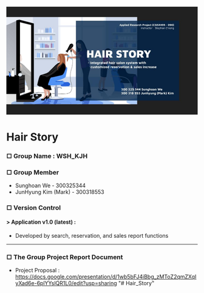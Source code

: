 ![GroupLogo](Images/Project_Logo.jpg)
  
Hair Story
======================

### □ Group Name : WSH_KJH ###

### □ Group Member ###
  - Sunghoan We - 300325344
  - JunHyung Kim (Mark) - 300318553
  
### □ Version Control ###

#### > Application v1.0 (latest) : ####
  - Developed by search, reservation, and sales report functions

<hr/>

### □ The Group Project Report Document ###
  - Project Proposal
    : https://docs.google.com/presentation/d/1wb5bFJ4iBbg_zMToZ2qmZXqIyXad6e-6plYYslQR1L0/edit?usp=sharing
"# Hair_Story" 
